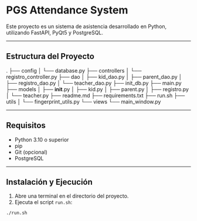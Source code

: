 #  PGS Attendance System

Este proyecto es un sistema de asistencia desarrollado en Python, utilizando FastAPI, PyQt5 y PostgreSQL.

---

##  Estructura del Proyecto

.
├── config
│   └── database.py
├── controllers
│   └── registro_controller.py
├── dao
│   ├── kid_dao.py
│   ├── parent_dao.py
│   ├── registro_dao.py
│   └── teacher_dao.py
├── init_db.py
├── main.py
├── models
│   ├── __init__.py
│   ├── kid.py
│   ├── parent.py
│   ├── registro.py
│   └── teacher.py
├── readme.md
├── requirements.txt
├── run.sh
├── utils
│   └── fingerprint_utils.py
└── views
    └── main_window.py



---

##  Requisitos

- Python 3.10 o superior
- pip
- Git (opcional)
- PostgreSQL 

---

##  Instalación y Ejecución

1. Abre una terminal en el directorio del proyecto.
2. Ejecuta el script `run.sh`:

```bash
./run.sh

